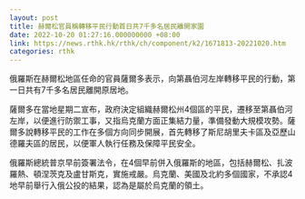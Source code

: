 ```yaml
---
layout: post
title: 赫爾松官員稱轉移平民行動首日共7千多名居民離開家園
date: 2022-10-20 01:27:16.000000000 +08:00
link: https://news.rthk.hk/rthk/ch/component/k2/1671813-20221020.htm
categories: rthk
---
```


俄羅斯在赫爾松地區任命的官員薩爾多表示，向第聶伯河左岸轉移平民的行動，第一日共有7千多名居民離開原居地。

薩爾多在當地星期二宣布，政府決定組織赫爾松州4個區的平民，遷移至第聶伯河左岸，以便進行防禦工事，又指烏克蘭方面正集結力量，準備發動大規模攻勢。薩爾多說轉移平民的工作在多個方向同步開展，首先轉移了斯尼胡里夫卡區及亞歷山德羅夫區的居民，以便軍人執行任務及保障平民安全。

俄羅斯總統普京早前簽署法令，在4個早前併入俄羅斯的地區，包括赫爾松、扎波羅熱、頓涅茨克及盧甘斯克，實施戒嚴。烏克蘭、美國及北約多個國家，不承認4地早前舉行入俄公投的結果，認為是屬於烏克蘭的領土。
